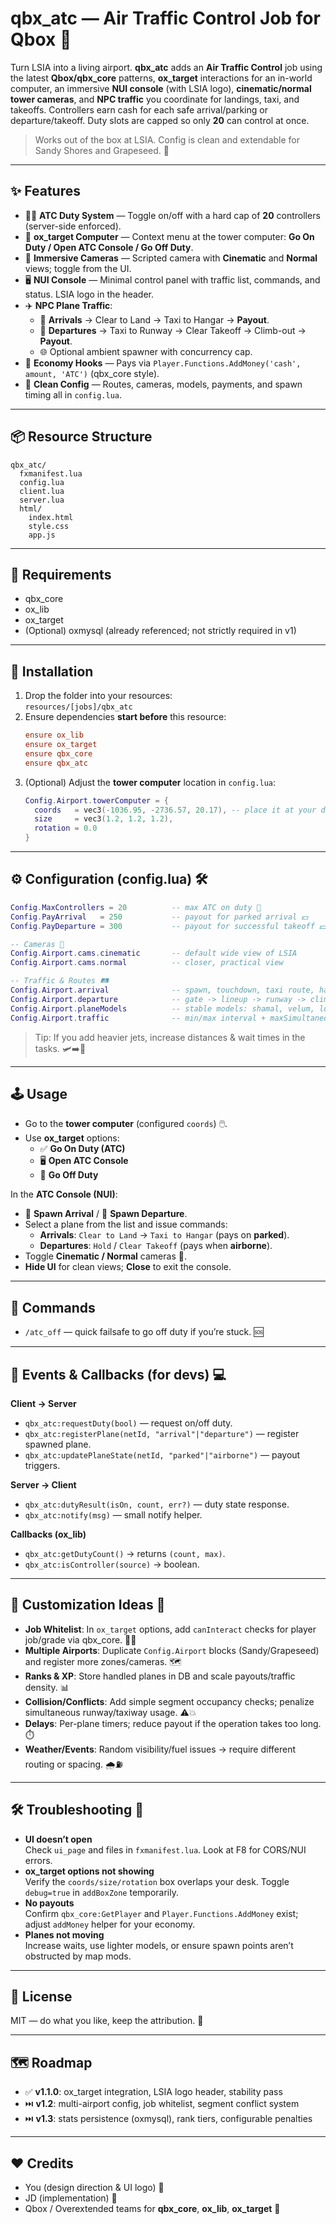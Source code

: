 # qbx_atc — Air Traffic Control Job for Qbox 🛫

Turn LSIA into a living airport. **qbx_atc** adds an **Air Traffic Control** job using the latest **Qbox/qbx_core** patterns, **ox_target** interactions for an in-world computer, an immersive **NUI console** (with LSIA logo), **cinematic/normal tower cameras**, and **NPC traffic** you coordinate for landings, taxi, and takeoffs. Controllers earn cash for each safe arrival/parking or departure/takeoff. Duty slots are capped so only **20** can control at once.  

> Works out of the box at LSIA. Config is clean and extendable for Sandy Shores and Grapeseed. 🌴

---

## ✨ Features

- 🧑‍✈️ **ATC Duty System** — Toggle on/off with a hard cap of **20** controllers (server-side enforced).
- 🎯 **ox_target Computer** — Context menu at the tower computer: **Go On Duty / Open ATC Console / Go Off Duty**.
- 🎥 **Immersive Cameras** — Scripted camera with **Cinematic** and **Normal** views; toggle from the UI.
- 🖥️ **NUI Console** — Minimal control panel with traffic list, commands, and status. LSIA logo in the header.
- ✈️ **NPC Plane Traffic**:
  - 🛬 **Arrivals** → Clear to Land → Taxi to Hangar → **Payout**.
  - 🛫 **Departures** → Taxi to Runway → Clear Takeoff → Climb-out → **Payout**.
  - 🌐 Optional ambient spawner with concurrency cap.
- 💸 **Economy Hooks** — Pays via `Player.Functions.AddMoney('cash', amount, 'ATC')` (qbx_core style).
- 🧰 **Clean Config** — Routes, cameras, models, payments, and spawn timing all in `config.lua`.

---

## 📦 Resource Structure

```
qbx_atc/
  fxmanifest.lua
  config.lua
  client.lua
  server.lua
  html/
    index.html
    style.css
    app.js
```

---

## 🔌 Requirements

- qbx_core
- ox_lib
- ox_target
- (Optional) oxmysql (already referenced; not strictly required in v1)

---

## 🚀 Installation

1. Drop the folder into your resources:  
   `resources/[jobs]/qbx_atc`
2. Ensure dependencies **start before** this resource:
   ```cfg
   ensure ox_lib
   ensure ox_target
   ensure qbx_core
   ensure qbx_atc
   ```
3. (Optional) Adjust the **tower computer** location in `config.lua`:
   ```lua
   Config.Airport.towerComputer = {
     coords   = vec3(-1036.95, -2736.57, 20.17), -- place it at your desk/tower
     size     = vec3(1.2, 1.2, 1.2),
     rotation = 0.0
   }
   ```

---

## ⚙️ Configuration (config.lua) 🛠️

```lua
Config.MaxControllers = 20          -- max ATC on duty 👥
Config.PayArrival   = 250           -- payout for parked arrival 💵
Config.PayDeparture = 300           -- payout for successful takeoff 💵

-- Cameras 🎥
Config.Airport.cams.cinematic       -- default wide view of LSIA
Config.Airport.cams.normal          -- closer, practical view

-- Traffic & Routes 🛤️
Config.Airport.arrival              -- spawn, touchdown, taxi route, hangar
Config.Airport.departure            -- gate -> lineup -> runway -> climb
Config.Airport.planeModels          -- stable models: shamal, velum, luxor, dodo
Config.Airport.traffic              -- min/max interval + maxSimultaneous NPCs
```

> Tip: If you add heavier jets, increase distances & wait times in the tasks. 🛩️➡️🛬

---

## 🕹️ Usage

- Go to the **tower computer** (configured `coords`) 🖱️.
- Use **ox_target** options:
  - ✅ **Go On Duty (ATC)**
  - 🖥️ **Open ATC Console**
  - 📴 **Go Off Duty**

In the **ATC Console (NUI)**:
- 🛬 **Spawn Arrival** / 🛫 **Spawn Departure**.
- Select a plane from the list and issue commands:
  - **Arrivals**: `Clear to Land` → `Taxi to Hangar` (pays on **parked**).
  - **Departures**: `Hold` / `Clear Takeoff` (pays when **airborne**).
- Toggle **Cinematic / Normal** cameras 🎥.
- **Hide UI** for clean views; **Close** to exit the console.

---

## 🔑 Commands

- `/atc_off` — quick failsafe to go off duty if you’re stuck. 🆘

---

## 🧠 Events & Callbacks (for devs) 💻

**Client → Server**
- `qbx_atc:requestDuty(bool)` — request on/off duty.
- `qbx_atc:registerPlane(netId, "arrival"|"departure")` — register spawned plane.
- `qbx_atc:updatePlaneState(netId, "parked"|"airborne")` — payout triggers.

**Server → Client**
- `qbx_atc:dutyResult(isOn, count, err?)` — duty state response.
- `qbx_atc:notify(msg)` — small notify helper.

**Callbacks (ox_lib)**
- `qbx_atc:getDutyCount()` → returns `(count, max)`.
- `qbx_atc:isController(source)` → boolean.

---

## 🧩 Customization Ideas 🎯

- **Job Whitelist**: In `ox_target` options, add `canInteract` checks for player job/grade via qbx_core. 👮‍♂️
- **Multiple Airports**: Duplicate `Config.Airport` blocks (Sandy/Grapeseed) and register more zones/cameras. 🗺️
- **Ranks & XP**: Store handled planes in DB and scale payouts/traffic density. 📊
- **Collision/Conflicts**: Add simple segment occupancy checks; penalize simultaneous runway/taxiway usage. ⚠️💥
- **Delays**: Per-plane timers; reduce payout if the operation takes too long. ⏱️
- **Weather/Events**: Random visibility/fuel issues → require different routing or spacing. 🌧️⛽

---

## 🛠️ Troubleshooting 🐛

- **UI doesn’t open**  
  Check `ui_page` and files in `fxmanifest.lua`. Look at F8 for CORS/NUI errors.
- **ox_target options not showing**  
  Verify the `coords/size/rotation` box overlaps your desk. Toggle `debug=true` in `addBoxZone` temporarily.
- **No payouts**  
  Confirm `qbx_core:GetPlayer` and `Player.Functions.AddMoney` exist; adjust `addMoney` helper for your economy.
- **Planes not moving**  
  Increase waits, use lighter models, or ensure spawn points aren’t obstructed by map mods.

---

## 📜 License

MIT — do what you like, keep the attribution. 📎

---

## 🗺️ Roadmap

- ✅ **v1.1.0**: ox_target integration, LSIA logo header, stability pass  
- ⏭️ **v1.2**: multi-airport config, job whitelist, segment conflict system  
- ⏭️ **v1.3**: stats persistence (oxmysql), rank tiers, configurable penalties

---

## ❤️ Credits

- You (design direction & UI logo) 🙌  
- JD (implementation) 🧩  
- Qbox / Overextended teams for **qbx_core**, **ox_lib**, **ox_target** 💙
